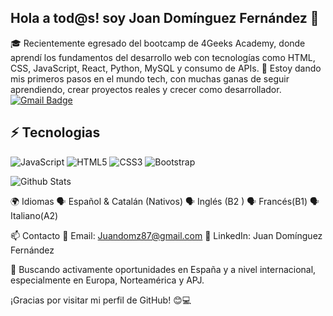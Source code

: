 ## Hola a tod@s! soy Joan Domínguez Fernández 👋
🎓 Recientemente egresado del bootcamp de 4Geeks Academy, donde aprendí los fundamentos del desarrollo web con tecnologías como HTML, CSS, JavaScript, React, Python, MySQL y consumo de APIs.
🚀 Estoy dando mis primeros pasos en el mundo tech, con muchas ganas de seguir aprendiendo, crear proyectos reales y crecer como desarrollador. <br>
[![Gmail Badge](https://img.shields.io/badge/-juandomz87@gmail.com-c14438?style=flat-square&logo=Gmail&logoColor=white&link=mailto:kanna6501@gmail.com)](mailto:kanna6501@gmail.com)


## ⚡ Tecnologias
![JavaScript](https://img.shields.io/badge/-JavaScript-black?style=flat-square&logo=javascript)
![HTML5](https://img.shields.io/badge/-HTML5-E34F26?style=flat-square&logo=html5&logoColor=white)
![CSS3](https://img.shields.io/badge/-CSS3-1572B6?style=flat-square&logo=css3)
![Bootstrap](https://img.shields.io/badge/-Bootstrap-563D7C?style=flat-square&logo=bootstrap)

![Github Stats](https://github-readme-stats.vercel.app/api?username=juandomz91&count_private=true&show_icons=true&include_all_commits=true)

🌍 Idiomas
🗣 Español & Catalán (Nativos)
🗣 Inglés (B2 )
🗣 Francés(B1)
🗣 Italiano(A2)


📫 Contacto
📩 Email: Juandomz87@gmail.com
🔗 LinkedIn: Juan Domínguez Fernández


🚀 Buscando activamente oportunidades en España y a nivel internacional, especialmente en Europa, Norteamérica y APJ.

¡Gracias por visitar mi perfil de GitHub! 😊💻


<!--
**Juandomz91/Juandomz91** is a ✨ _special_ ✨ repository because its `README.md` (this file) appears on your GitHub profile.

Here are some ideas to get you started:

- 🔭 I’m currently working on ...
- 🌱 I’m currently learning ...
- 👯 I’m looking to collaborate on ...
- 🤔 I’m looking for help with ...
- 💬 Ask me about ...
- 📫 How to reach me: ...
- 😄 Pronouns: ...
- ⚡ Fun fact: ...
-->
